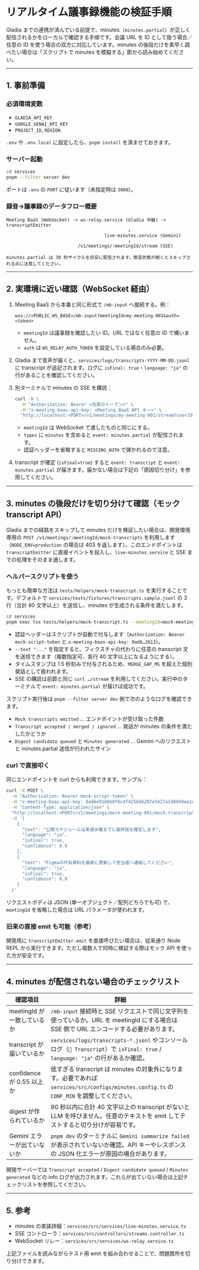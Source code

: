 # リアルタイム議事録機能の検証手順

Gladia までの連携が済んでいる前提で、minutes（`minutes.partial`）が正しく配信されるかをローカルで確認する手順です。会議 URL を ID として扱う場合／任意の ID を使う場合の双方に対応しています。minutes の後段だけを素早く調べたい場合は「スクリプトで minutes を模擬する」節から読み始めてください。

---

## 1. 事前準備

### 必須環境変数
- `GLADIA_API_KEY`
- `GOOGLE_GENAI_API_KEY`
- `PROJECT_ID`, `REGION`

`.env` や `.env.local` に設定したら、`pnpm install` を済ませておきます。

### サーバー起動
```bash
cd services
pnpm --filter server dev
```
ポートは `.env` の `PORT` に従います（未指定時は `3000`）。

### 録音→議事録のデータフロー概要
```
Meeting BaaS (WebSocket) -> ws-relay.service (Gladia 中継) -> transcriptEmitter
                                              ↓
                                     live-minutes.service (Gemini)
                                              ↓
                           /v1/meetings/:meetingId/stream (SSE)

minutes.partial は 30 秒サイクルを目安に配信されます。無音状態が続くとスキップされる点に注意してください。
```

---

## 2. 実環境に近い確認（WebSocket 経由）

1. Meeting BaaS から本番と同じ形式で `/mb-input` へ接続する。例：
   ```
   wss://<PUBLIC_WS_BASE>/mb-input?meetingId=my-meeting-001&auth=<token>
   ```
   - `meetingId` は議事録を確認したい ID。URL ではなく任意の ID で構いません。
   - `auth` は `WS_RELAY_AUTH_TOKEN` を設定している場合のみ必要。

2. Gladia まで音声が届くと、`services/logs/transcripts-YYYY-MM-DD.jsonl` に transcript が追記されます。ログに `isFinal: true`・`language: "ja"` の行があることを確認してください。

3. 別ターミナルで minutes の SSE を購読：
   ```bash
   curl -N \
     -H "Authorization: Bearer <任意のトークン>" \
     -H "x-meeting-baas-api-key: <Meeting BaaS API キー>" \
     "http://localhost:<PORT>/v1/meetings/my-meeting-001/stream?userId=test&types=minutes,transcript"
   ```
   - `meetingId` は WebSocket で渡したものと同じにする。
   - `types` に `minutes` を含めると `event: minutes.partial` が配信されます。
    - 認証ヘッダーを省略すると `MISSING_AUTH` で弾かれるので注意。

4. transcript が確定 (`isFinal=true`) すると `event: transcript` と `event: minutes.partial` が届きます。届かない場合は下記の「原因切り分け」を参照してください。

---

## 3. minutes の後段だけを切り分けて確認（モック transcript API）

Gladia までの経路をスキップして minutes だけを検証したい場合は、開発環境専用の `POST /v1/meetings/:meetingId/mock-transcripts` を利用します（`NODE_ENV=production` の場合は 403 を返します）。このエンドポイントは `transcriptEmitter` に直接イベントを投入し、`live-minutes.service` と SSE までの処理をそのまま通します。

### ヘルパースクリプトを使う

もっとも簡単な方法は `tests/helpers/mock-transcript.ts` を実行することです。デフォルトで `services/tests/fixtures/transcripts.sample.jsonl` の 3 行（合計 80 文字以上）を送信し、minutes が生成される条件を満たします。

```bash
cd services
pnpm exec tsx tests/helpers/mock-transcript.ts --meetingId=mock-meeting-001
```

- 認証ヘッダーはスクリプトが自動で付与します（`Authorization: Bearer mock-script-token` と `x-meeting-baas-api-key: 0ad6…2613`）。
- `--text "..."` を指定すると、フィクスチャの代わりに任意の transcript 文を送信できます（複数指定可、各行 40 文字以上になるようにする）。
- タイムスタンプは 1.5 秒刻みで付与されるため、`MERGE_GAP_MS` を超えた個別発話として扱われます。
- SSE の購読は前節と同じ `curl …/stream` を利用してください。実行中のターミナルで `event: minutes.partial` が届けば成功です。

スクリプト実行後は `pnpm --filter server dev` 側で次のようなログを確認できます。
- `Mock transcripts emitted` … エンドポイントが受け取った件数
- `Transcript accepted / merged / ignored` … 発話が minutes の条件を満たしたかどうか
- `Digest candidate queued` と `Minutes generated` … Gemini へのリクエストと minutes.partial 送信が行われたサイン

### curl で直接叩く

同じエンドポイントを curl からも利用できます。サンプル：

```bash
curl -X POST \
  -H "Authorization: Bearer mock-script-token" \
  -H "x-meeting-baas-api-key: 0ad6e9166b8f6c4f4258d6207e5427a1d8049ea1ea6b8f52c9557b72440e2613" \
  -H "Content-Type: application/json" \
  "http://localhost:<PORT>/v1/meetings/mock-meeting-001/mock-transcripts" \
  -d '[
    {
      "text": "公開スケジュールは来週水曜までに最終版を確定します",
      "language": "ja",
      "isFinal": true,
      "confidence": 0.9
    },
    {
      "text": "Figmaの共有資料を最新に更新して担当者へ連絡してください",
      "language": "ja",
      "isFinal": true,
      "confidence": 0.9
    }
  ]'
```

リクエストボディは JSON (単一オブジェクト／配列どちらでも可) で、`meetingId` を省略した場合は URL パラメータが使われます。

### 旧来の直接 emit も可能（参考）

開発用に `transcriptEmitter.emit` を直接呼びたい場合は、従来通り Node REPL から実行できます。ただし複数人で同時に検証する際はモック API を使った方が安全です。

---

## 4. minutes が配信されない場合のチェックリスト

| 確認項目 | 詳細 |
| --- | --- |
| meetingId が一致しているか | `/mb-input` 接続時と SSE リクエストで同じ文字列を使っているか。URL を meetingId にする場合は SSE 側で URL エンコードする必要があります。 |
| transcript が届いているか | `services/logs/transcripts-*.jsonl` やコンソールログ（`📝 Transcript`）で `isFinal: true` / `language: "ja"` の行があるか確認。 |
| confidence が 0.55 以上か | 低すぎる transcript は minutes の対象外になります。必要であれば `services/src/configs/minutes.config.ts` の `CONF_MIN` を調整してください。 |
| digest が作られているか | 90 秒以内に合計 40 文字以上の transcript がないと LLM を呼びません。任意のテキストを emit してテストすると切り分けが容易です。 |
| Gemini エラーが出ていないか | `pnpm dev` のターミナルに `Gemini summarize failed` が表示されていないか確認。API キーやレスポンスの JSON 化エラーが原因の場合があります。 |

開発サーバーでは `Transcript accepted` / `Digest candidate queued` / `Minutes generated` などの info ログが出力されます。これらが出ていない場合は上記チェックリストを参照してください。

---

## 5. 参考
- minutes の実装詳細：`services/src/services/live-minutes.service.ts`
- SSE コントローラ：`services/src/controllers/streams.controller.ts`
- WebSocket リレー：`services/src/services/ws-relay.service.ts`

上記ファイルを読みながらテスト用 emit を組み合わせることで、問題箇所を切り分けできます。
